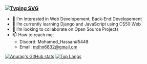 ### [![Typing SVG](https://readme-typing-svg.herokuapp.com?lines=Hi%2C+I'm+Mohamed+Hassan)](https://git.io/typing-svg)

- 👀 I'm Interested in Web Developement, Back-End Developement
- 🌱 I’m currently learning Django and JavaScript using CS50 Web
- 👯 I’m looking to collaborate on Open Source Projects
- 📫 How to reach me: 
    - Discord: Mohamed_Hassan#5448
    - Email: mdhn6832@gmail.om

[![Anurag's GitHub stats](https://github-readme-stats.vercel.app/api?username=Moe-Hassan-123)](https://github.com/anuraghazra/github-readme-stats)
[![Top Langs](https://github-readme-stats.vercel.app/api/top-langs/?username=Moe-Hassan-123)](https://github.com/anuraghazra/github-readme-stats)
